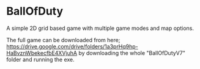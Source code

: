 # BallOfDuty
A simple 2D grid based game with multiple game modes and map options.

The full game can be downloaded from here; https://drive.google.com/drive/folders/1a3prHq9hp-HaBvznWbekecfbE4XVjuhA by downloading the whole "BallOfDutyV7" folder and running the exe.
